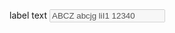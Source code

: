 <div class="au-body">
  <label for="text-input">label text</label>
  <input class="au-text-input au-text-input--block" name="text-input" id="text-input" disabled type="text" value="ABCZ abcjg liI1 12340">
</div>

